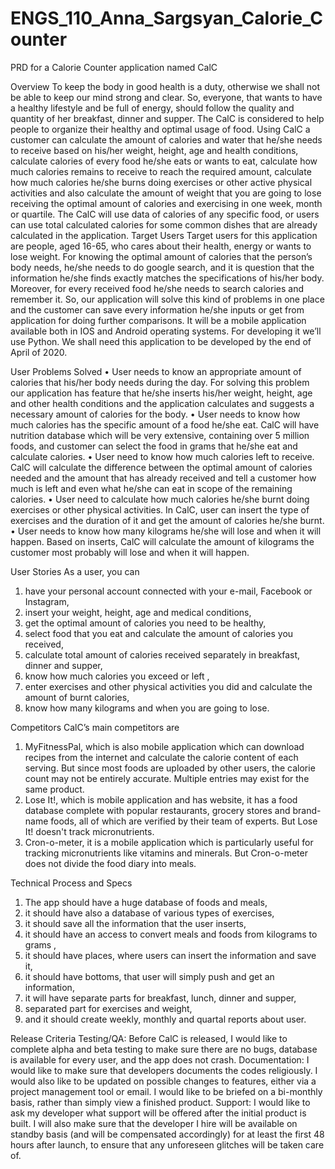 # ENGS_110_Anna_Sargsyan_Calorie_Counter
PRD for a Calorie Counter application named CalC

Overview
To keep the body in good health is a duty, otherwise we shall not be able to keep our mind strong and clear. So, everyone, that wants to have a healthy lifestyle and be full of energy, should follow the quality and quantity of her breakfast, dinner and supper. 
The CalC is considered to help people to organize their healthy and optimal usage of food. Using CalC a customer can calculate the amount of calories and water that he/she needs to receive based on his/her weight, height, age and health conditions,  calculate calories of every food he/she eats or wants to eat, calculate how much calories remains to receive to reach the required amount, calculate how much calories he/she burns doing exercises or other active physical activities and also calculate the amount of weight that you are going to lose receiving the optimal amount of calories and exercising in one week, month or quartile.
The CalC will use data of calories of any specific food, or users can use total calculated calories for some common dishes that are already calculated in the application.
Target Users
Target users for this application are people, aged 16-65, who cares about their health, energy or wants to lose weight.
For knowing the optimal amount of calories that the person’s body needs, he/she needs to do google search, and it is question that the information he/she finds exactly matches the specifications of his/her body. Moreover, for every received food he/she needs to search calories and remember it. So, our application will solve this kind of problems in one place and the customer can save every information he/she inputs or get from application for doing further comparisons.
It will be a mobile application available both in IOS and Android operating systems. For developing it we’ll use Python. We shall need this application to be developed by the end of April of 2020.
 
User Problems Solved
•	User needs to know an appropriate amount of calories that his/her body needs during the day. For solving this problem our application has feature that he/she inserts his/her weight, height, age and other health conditions and the application calculates and suggests a necessary amount of calories for the body.
•	User needs to know how much calories has the specific amount of a food he/she eat.
CalC will have nutrition database which will be very extensive, containing over 5 million foods, and customer can select the food in grams that he/she eat and calculate calories.
•	User need to know how much calories left to receive.
CalC will calculate the difference between the optimal amount of calories needed and the amount that has already received and tell a customer how much is left and even what he/she can eat in scope of the remaining calories.
•	User need to calculate how much calories he/she burnt doing exercises or other physical activities.
In CalC, user can insert the type of exercises and the duration of it and get the amount of calories he/she burnt.
•	User needs to know how many kilograms he/she will lose and when it will happen.
Based on inserts, CalC will calculate the amount of kilograms the customer most probably will lose and when it will happen.

User Stories
As a user, you can
1. have your personal account connected with your e-mail, Facebook or Instagram,
2. insert your weight, height, age and medical conditions,
3. get the optimal amount of calories you need to be healthy,
4. select food that you eat and calculate the amount of calories you received,
5. calculate total amount of calories received separately in breakfast, dinner and supper,
6. know how much calories you exceed or left ,
7. enter exercises and other physical activities you did and calculate the amount of burnt calories,
8. know how many kilograms and when you are going to lose.
 
Competitors
CalC’s main competitors are 
1.	MyFitnessPal, which is also mobile application which can download recipes from the internet and calculate the calorie content of each serving. But since most foods are uploaded by other users, the calorie count may not be entirely accurate. Multiple entries may exist for the same product.
2.	Lose It!, which is mobile application and has website, it has a food database complete with popular restaurants, grocery stores and brand-name foods, all of which are verified by their team of experts. But Lose It! doesn't track micronutrients.
3.	 Cron-o-meter, it is a mobile application which is particularly useful for tracking micronutrients like vitamins and minerals. But Cron-o-meter does not divide the food diary into meals.

Technical Process and Specs
1.	The app should have a huge database of foods and meals,
2.	it should have also a database of various types of exercises,
3.	it should save all the information that the user inserts,
4.	it should have an access to convert meals and foods from kilograms to grams ,
5.	it should have places, where users can insert the information and save it,
6.	it should have bottoms, that user will simply push and get an information,
7.	it will have  separate parts for breakfast, lunch, dinner and supper,
8.	separated part for exercises and weight,
9.	and it should create weekly, monthly and quartal reports about user.

Release Criteria
Testing/QA: Before CalC is released, I would like to complete alpha and beta testing to make sure there are no bugs, database is available for every user, and the app does not crash.
Documentation: I would like to make sure that developers documents the codes religiously. I would also like to be updated on possible changes to features, either via a project management tool or email. I would like to be briefed on a bi-monthly basis, rather than simply view a finished product.
Support: I would like to ask my developer what support will be offered after the initial product is built. I will also make sure that the developer I hire will be available on standby basis (and will be compensated accordingly) for at least the first 48 hours after launch, to ensure that any unforeseen glitches will be taken care of.
